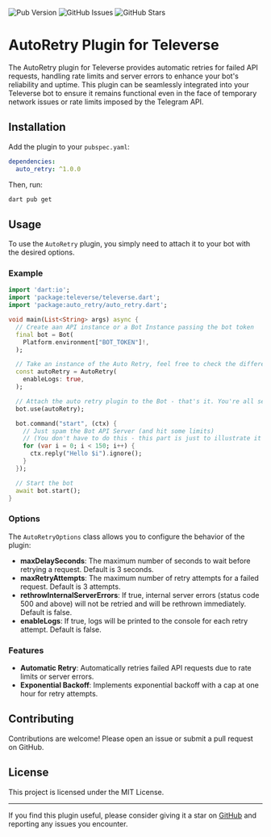 
![Pub Version](https://img.shields.io/pub/v/parse_mode_setter)
![GitHub Issues](https://img.shields.io/github/issues/xooniverse/auto_retry)
![GitHub Stars](https://img.shields.io/github/stars/xooniverse/auto_retry?style=social)

# AutoRetry Plugin for Televerse

The AutoRetry plugin for Televerse provides automatic retries for failed API requests, handling rate limits and server errors to enhance your bot's reliability and uptime. This plugin can be seamlessly integrated into your Televerse bot to ensure it remains functional even in the face of temporary network issues or rate limits imposed by the Telegram API.

## Installation

Add the plugin to your `pubspec.yaml`:

```yaml
dependencies:
  auto_retry: ^1.0.0
```

Then, run:

```bash
dart pub get
```

## Usage

To use the `AutoRetry` plugin, you simply need to attach it to your bot with the desired options.

### Example

```dart
import 'dart:io';
import 'package:televerse/televerse.dart';
import 'package:auto_retry/auto_retry.dart';

void main(List<String> args) async {
  // Create aan API instance or a Bot Instance passing the bot token
  final bot = Bot(
    Platform.environment["BOT_TOKEN"]!,
  );

  // Take an instance of the Auto Retry, feel free to check the different options
  const autoRetry = AutoRetry(
    enableLogs: true,
  );

  // Attach the auto retry plugin to the Bot - that's it. You're all set.
  bot.use(autoRetry);

  bot.command("start", (ctx) {
    // Just spam the Bot API Server (and hit some limits)
    // (You don't have to do this - this part is just to illustrate it works 🤖)
    for (var i = 0; i < 150; i++) {
      ctx.reply("Hello $i").ignore();
    }
  });

  // Start the bot
  await bot.start();
}
```

### Options

The `AutoRetryOptions` class allows you to configure the behavior of the plugin:

- **maxDelaySeconds**: The maximum number of seconds to wait before retrying a request. Default is 3 seconds.
- **maxRetryAttempts**: The maximum number of retry attempts for a failed request. Default is 3 attempts.
- **rethrowInternalServerErrors**: If true, internal server errors (status code 500 and above) will not be retried and will be rethrown immediately. Default is false.
- **enableLogs**: If true, logs will be printed to the console for each retry attempt. Default is false.

### Features

- **Automatic Retry**: Automatically retries failed API requests due to rate limits or server errors.
- **Exponential Backoff**: Implements exponential backoff with a cap at one hour for retry attempts.

## Contributing

Contributions are welcome! Please open an issue or submit a pull request on GitHub.

## License

This project is licensed under the MIT License.

---

If you find this plugin useful, please consider giving it a star on [GitHub](https://github.com/xooniverse/auto_retry) and reporting any issues you encounter.

